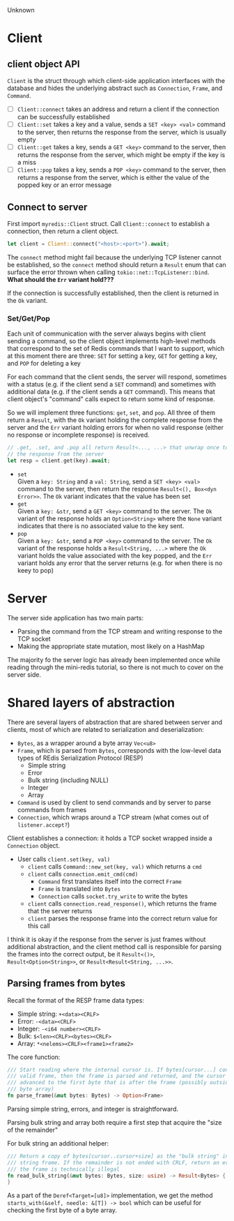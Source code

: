 Unknown


# Client
## client object API
`Client` is the struct through which client-side application interfaces with the database and hides the underlying abstract such as `Connection`, `Frame`, and `Command`.

- [ ] `Client::connect` takes an address and return a client if the connection can be successfully established
- [ ] `Client::set` takes a key and a value, sends a `SET <key> <val>` command to the server, then returns the response from the server, which is usually empty
- [ ] `Client::get` takes a key, sends a `GET <key>` command to the server, then returns the response from the server, which might be empty if the key is a miss
- [ ] `Client::pop` takes a key, sends a `POP <key>` command to the server, then returns a response from the server, which is either the value of the popped key or an error message

## Connect to server
First import `myredis::Client` struct. Call `Client::connect` to establish a connection, then return a client object.

```rust
let client = Client::connect("<host>:<port>").await;
```

The `connect` method might fail because the underlying TCP listener cannot be established, so the `connect` method should return a `Result` enum that can surface the error thrown when calling `tokio::net::TcpListener::bind`. **What should the `Err` variant hold???**

If the connection is successfully established, then the client is returned in the `Ok` variant.

### Set/Get/Pop
Each unit of communication with the server always begins with client sending a command, so the client object implements high-level methods that correspond to the set of Redis commands that I want to support, which at this moment there are three: `SET` for setting a key, `GET` for getting a key, and `POP` for deleting a key

For each command that the client sends, the server will respond, sometimes with a status (e.g. if the client send a `SET` command) and sometimes with additional data (e.g. if the client sends a `GET` command). This means that client object's "command" calls expect to return some kind of response.

So we will implement three functions: `get`, `set`, and `pop`. All three of them return a `Result`, with the `Ok` variant holding the complete response from the server and the `Err` variant holding errors for when no valid response (either no response or incomplete response) is received.

```rust
// .get, .set, and .pop all return Result<..., ...> that unwrap once to get
// the response from the server
let resp = client.get(key).await;
```

* `set`  
Given a `key: String` and a `val: String`, send a `SET <key> <val>` command to the server, then return the response `Result<(), Box<dyn Error>>`. The `Ok` variant indicates that the value has been set
* `get`  
Given a `key: &str`, send a `GET <key>` command to the server. The `Ok` variant of the response holds an `Option<String>` where the `None` variant indicates that there is no associated value to the key sent.
* `pop`  
Given a `key: &str`, send a `POP <key>` command to the server. The `Ok` variant of the response holds a `Result<String, ...>` where the `Ok` variant holds the value associated with the key popped, and the `Err` variant holds any error that the server returns (e.g. for when there is no keey to pop)

# Server
The server side application has two main parts:

- Parsing the command from the TCP stream and writing response to the TCP socket
- Making the appropriate state mutation, most likely on a HashMap

The majority fo the server logic has already been implemented once while reading through the mini-redis tutorial, so there is not much to cover on the server side.

# Shared layers of abstraction
There are several layers of abstraction that are shared between server and clients, most of which are related to serialization and deserialization:

* `Bytes`, as a wrapper around a byte array `Vec<u8>`
* `Frame`, which is parsed from `Bytes`, corresponds with the low-level data types of REdis Serialization Protocol (RESP)
    * Simple string
    * Error
    * Bulk string (including NULL)
    * Integer
    * Array
* `Command` is used by client to send commands and by server to parse commands from frames
* `Connection`, which wraps around a TCP stream (what comes out of `listener.accept?`)

Client establishes a connection: it holds a TCP socket wrapped inside a `Connection` object.

* User calls `client.set(key, val)`
    * `client` calls `Command::new_set(key, val)` which returns a `cmd`
    * `client` calls `connection.emit_cmd(cmd)`
        * `Command` first translates itself into the correct `Frame`
        * `Frame` is translated into `Bytes`
        * `Connection` calls `socket.try_write` to write the bytes
    * `client` calls `connection.read_response()`, which returns the frame that the server returns
    * `client` parses the response frame into the correct return value for this call

I think it is okay if the response from the server is just frames without additional abstraction, and the client method call is responsible for parsing the frames into the correct output, be it `Result<()>`, `Result<Option<String>>`, or `Result<Result<String, ...>>`.

## Parsing frames from bytes
Recall the format of the RESP frame data types:

* Simple string: `+<data><CRLF>`
* Error: `-<data><CRLF>`
* Integer: `-<i64 number><CRLF>`
* Bulk: `$<len><CRLF><bytes><CRLF>`
* Array: `*<nelems><CRLF><frame1><frame2>`

The core function:

```rust
/// Start reading where the internal cursor is. If bytes[cursor...] contains a
/// valid frame, then the frame is parsed and returned, and the cursor is
/// advanced to the first byte that is after the frame (possibly outside the
/// byte array)
fn parse_frame(&mut bytes: Bytes) -> Option<Frame>
```

Parsing simple string, errors, and integer is straightforward.

Parsing bulk string and array both require a first step that acquire the "size of the remainder"

For bulk string an additional helper:

```rust
/// Return a copy of bytes[cursor..cursor+size] as the "bulk string" in a bulk
/// string frame. If the remainder is not ended with CRLF, return an error since
/// the frame is technically illegal
fn read_bulk_string(&mut bytes: Bytes, size: usize) -> Result<Bytes> {
}
```

As a part of the `Deref<Target=[u8]>` implementation, we get the method `starts_with(&self, needle: &[T]) -> bool` which can be useful for checking the first byte of a byte array.